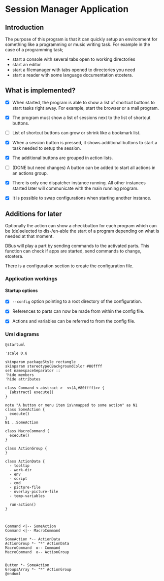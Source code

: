 # Session Manager Application

## Introduction

The purpose of this program is that it can quickly setup an environment for something like a programming or music writing task. For example in the case of a programming task;
* start a console with several tabs open to working directories
* start an editor
* start a filemanager with tabs opened to directories you need
* start a reader with some language documentation
  etcetera.

## What is implemented?
* [x] When started, the program is able to show a list of shortcut buttons to start tasks right away. For example, start the browser or a mail program.
* [x] The program must show a list of sessions next to the list of shortcut buttons.
* [ ] List of shortcut buttons can grow or shrink like a bookmark list.
* [x] When a session button is pressed, it shows additional buttons to start a task needed to setup the session.
* [x] The additional buttons are grouped in action lists.
* [ ] (DONE but need changes) A button can be added to start all actions in an actions group.
* [x] There is only one dispatcher instance running. All other instances started later will communicate with the main running program.
* [x] It is possible to swap configurations when starting another instance.


## Additions for later

Optionally the action can show a checkbutton for each program which can be (de)selected to dis-/en-able the start of a program depending on what is needed at that moment.

DBus will play a part by sending commands to the activated parts. This function can check if apps are started, send commands to change, etcetera.

There is a configuration section to create the configuration file.


### Application workings

#### Startup options
* [x] `--config` option pointing to a root directory of the configuration.
* [x] References to parts can now be made from within the config file.
* [x] Actions and variables can be referred to from the config file.


### Uml diagrams
```plantuml
@startuml

'scale 0.8

skinparam packageStyle rectangle
skinparam stereotypeCBackgroundColor #80ffff
set namespaceSeparator ::
'hide members
'hide attributes

class Command < abstract >  <<(A,#80ffff)>> {
  {abstract} execute()
}

note "A button or menu item is\nmapped to some action" as N1
class SomeAction {
  execute()
}
N1 ..SomeAction

class MacroCommand {
  execute()
}

class ActionGroup {
}

class ActionData {
  - tooltip
  - work-dir
  - env
  - script
  - cmd
  - picture-file
  - overlay-picture-file
  - temp-variables

  run-action()
}



Command <|-- SomeAction
Command <|-- MacroCommand

SomeAction *-- ActionData
ActionGroup *- "*" ActionData
MacroCommand  o-- Command
MacroCommand  o-- ActionGroup


Button *- SomeAction
GroupsArray *- "*" ActionGroup
@enduml
```





<!--
Optionally the action can show a checkbutton for each program which can be (de)selected to dis-/enable the start of a program depending on what is needed at that moment. *this is something for later.*

The program must therefore show a dispatcher page showing a shallow tree. The actions are at the leafs of the tree and the parents of those actions function as a grouping for those actions. The difference compared to the application menu is that an action can do more than only start one application or script.

DBus will play a part by sending commands to the activated parts. This function can check if apps are started, send commands to change, etcetera. *this is something for later.*

There is a configuration section to create the configuration file. *this is something for later, first read from configurations made by hand.*
-->

<!--

# add mimetype: ~/.local/share/mime/packages/application-x-dispatcher.xml
# run update-mime-database ~/.local/share/mime
# make a config this program can read: test.dispatcher
# associate '.dispatcher' with this program using properties
# click on the icon and voila the dispatcher starts.

# edit /home/marcel/.config/plasma-workspace/env/path.sh (not when installed)
# use desktop files directly with %u or directly with config filled in



## Application workings

A description follows what this program should show and do.

### Startup options
* Option pointing to an alternative configuration file. The default configuration file is stored at `$XDG_CONFIG ?` or at the config root `~/.config/`.
  * Several other files may exist such as a theme description. This can be defined in the configuration file. When absent, the current desktop theme is used.
  ```
  ~/.config/io.github.martimm.dispatcher/
    Data.d/
      theme.yaml                        Theme description
      dispatch.yaml                     The config to use with dispatch info
    Sheets.d/
      dispatch.yaml                     The questionnaire to describe an action
  ```
  * The configuration files are all in a YAML formatted file.

* Option to start an action directly. This option is repeatable.

### User interface
* Menu bar on top
  * Exit          (Save config)
  * Quit          (No save of config)
  * Help
  * About

  * Configuration
    * Save configuration
    * Select a different configuration file
    * Configure dispatch action

  * Action
    * Create
    * Modify
    * Delete

  * Action Map
    * Create
    * Modify
    * Delete

* A treeview of actions

* A configuration page when action is created or changed


## Build phases

### Start with non-gui application.
* install options
* create config files
* test run to start an action

### Make application sceleton
* hook up options
* test run to start main dispatcher
* test run to start an action from secondary dispatcher

### Show menu
* Add simple menu entries

### Show actions
* Display of actions
* Activation of actions
* Add more menu entries

### Modify actions
* Display of action config
* Add more menu entries

### Application workings

#### Startup options
* [x] Option pointing to a root directory of the configuration.

  * Several other files may exist such as a theme description. This can be defined in the configuration file. When absent, the current desktop theme is used.
  ```
  ~/.config/io.github.martimm.dispatcher/
    Data.d/
      theme.yaml                        Theme description
      dispatch.yaml                     The config to use with dispatch info
    Sheets.d/
      dispatch.yaml                     The questionnaire to describe an action
  ```
  * The configuration files are all in a YAML formatted file.

* Option to start an action directly. This option is repeatable.

#### User interface
* Menu bar on top
  * Exit          (Save config)
  * Quit          (No save of config)
  * Help
  * About

  * Configuration
    * Save configuration
    * Select a different configuration file
    * Configure dispatch action
  * Action
    * Create
    * Modify
    * Delete
  * Action Map
    * Create
    * Modify
    * Delete

* A treeview of actions

* A configuration page when action is created or changed


### Build phases

#### Start with non-gui application.
* [x] install options
* [x] create config files
* [x] test run to start an action

#### Make application sceleton
* [x] hook up options
* [x] test run to start main dispatcher
* [x] test run to start an action from secondary dispatcher

#### Show menu
* [x] Add simple menu entries

#### Show actions
* [x] Display of actions
* [x] Activation of actions
* [ ] Add more menu entries

#### Modify actions
* [ ] Display of action config
* [ ] Add more menu entries
-->
